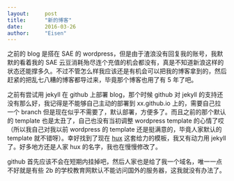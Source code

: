 ```yaml
---
layout:     post
title:      "新的博客"
date:       2016-03-26
author:     "Eisen"
---
```


之前的 blog 是搭在 SAE 的 wordpress，但是由于渣浪没有回复我的账号，我默默的看着我的 SAE 云豆消耗殆尽连个充值的机会都没有，真是不知道新浪这样的状态还能撑多久。不过不管怎么样我应该还是有机会可以把我的博客拿到的，然后赶紧的把乱七八糟的博客都导过来，毕竟那个博客也用了有 5 年了吧。

之前有尝试用 jekyll 在 github 上部署 blog，那个时候 github 对 jekyll 的支持还没有那么好，我记得是不能够自己主动的部署到 xx.github.io 上的，需要自己拉一个 branch 但是现在似乎不需要了，默认部署，方便多了。而且之前的那个默认的 template 也是太丑了，自己也没有当初调整 wordpress template 的心情了哎（所以我自己对我以前 wordpress 的 template 还是挺满意的，毕竟人家默认的 template 就不错呀）。幸好找到了现在 [hux](huangxuan.me) 这套给力的模板，我又有动力用 jekyll 了。好多地方还是人家 hux 的名字，我也在慢慢修改了。

github 首先应该不会在短期内挂掉吧，然后人家也是给了我一个域名，唯一一点不好就是有些 2b 的学校教育网默认不能访问国外的服务器，这我就没有办法了。
